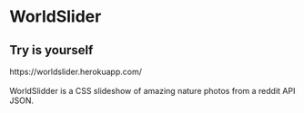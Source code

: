 # WorldSlider

<h2> Try is yourself </h2>
https://worldslider.herokuapp.com/
<br>
<br>
WorldSlidder is a CSS slideshow of amazing nature photos from a reddit API JSON.
